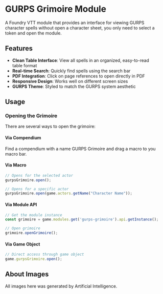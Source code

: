 # GURPS Grimoire Module

A Foundry VTT module that provides an interface for viewing GURPS character spells without open a character sheet, you only need to select a token and open the module.

## Features

- **Clean Table Interface**: View all spells in an organized, easy-to-read table format
- **Real-time Search**: Quickly find spells using the search bar
- **PDF Integration**: Click on page references to open directly in PDF
- **Responsive Design**: Works well on different screen sizes
- **GURPS Theme**: Styled to match the GURPS system aesthetic


## Usage

### Opening the Grimoire

There are several ways to open the grimoire:

#### Via Compendium

Find a compendium with a name GURPS Grimoire and drag a macro to you macro bar. 

#### Via Macro
```javascript
// Opens for the selected actor
gurpsGrimoire.open();

// Opens for a specific actor
gurpsGrimoire.open(game.actors.getName("Character Name"));
```

#### Via Module API
```javascript
// Get the module instance
const grimoire = game.modules.get('gurps-grimoire').api.getInstance();

// Open grimoire
grimoire.openGrimoire();
```

#### Via Game Object
```javascript
// Direct access through game object
game.gurpsGrimoire.open();
```

## About Images

All images here was generated by Artificial Intelligence. 